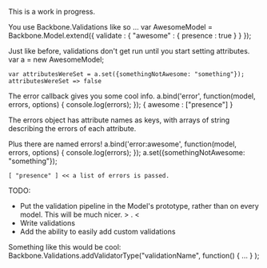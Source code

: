 This is a work in progress.

You use Backbone.Validations like so ...
    var AwesomeModel = Backbone.Model.extend({
      validate : {
        "awesome" : { presence : true }
      }
    });

Just like before, validations don't get run until you start setting attributes.
    var a = new AwesomeModel;
    
    var attributesWereSet = a.set({somethingNotAwesome: "something"});
    attributesWereSet => false

The error callback gives you some cool info.
    a.bind('error', function(model, errors, options) { console.log(errors); });
    {
      awesome : ["presence"] 
    }

The errors object has attribute names as keys, 
with arrays of string describing the errors of each attribute.

Plus there are named errors!
    a.bind('error:awesome', function(model, errors, options) { console.log(errors); });
    a.set({somethingNotAwesome: "something"});

    [ "presence" ] << a list of errors is passed.

TODO:
- Put the validation pipeline in the Model's prototype, rather than on every model. This will be much nicer. > . <
- Write validations
- Add the ability to easily add custom validations

Something like this would be cool:
  Backbone.Validations.addValidatorType("validationName", function() { ... } );
